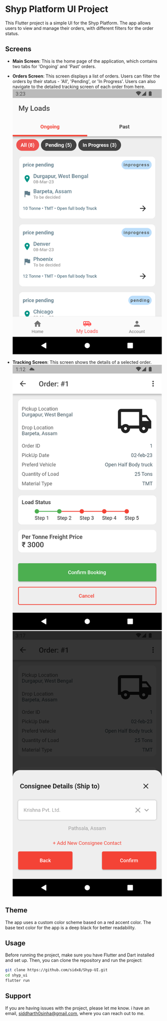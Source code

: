 # Shyp Platform UI Project

This Flutter project is a simple UI for the Shyp Platform. The app allows users to view and manage their orders, with different filters for the order status.

## Screens

- **Main Screen**: This is the home page of the application, which contains two tabs for 'Ongoing' and 'Past' orders.

- **Orders Screen**: This screen displays a list of orders. Users can filter the orders by their status - 'All', 'Pending', or 'In Progress'. Users can also navigate to the detailed tracking screen of each order from here.
  ![](https://github.com/sidx8/Shyp-UI/blob/main/Screenshot_1684878787.png)
- **Tracking Screen**: This screen shows the details of a selected order.
  ![](https://github.com/sidx8/Shyp-UI/blob/main/Screenshot_1684914166.png)
  ![](https://github.com/sidx8/Shyp-UI/blob/main/Screenshot_1684878460.png)

## Theme

The app uses a custom color scheme based on a red accent color. The base text color for the app is a deep black for better readability.

## Usage

Before running the project, make sure you have Flutter and Dart installed and set up. Then, you can clone the repository and run the project:

```bash
git clone https://github.com/sidx8/Shyp-UI.git
cd shyp_ui
flutter run
```

## Support

If you are having issues with the project, please let me know. i have an email, siddharth0sinha@gmail.com, where you can reach out to me.
